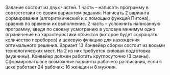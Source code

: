 Задание состоит из двух частей. 1 часть – написать программу в соответствии со своим вариантом задания.
Написать 2 варианта формирования (алгоритмический и с помощью функций Питона), сравнив по времени их выполнение.
2 часть – усложнить написанную программу, введя по своему усмотрению в условие минимум одно ограничение на характеристики объектов (которое будет сокращать количество переборов)
и целевую функцию для нахождения оптимального  решения.
Вариант 13
Конвейер сборки состоит из восьми технологических мест. На 2 из них требуется силовая подготовка (мужчины).
Конвейер должен работать круглосуточно (3 смены). Сформировать все возможные варианты рабочего расписания, если в цехе работает 24 рабочих: 16 женщин и 8 мужчин.
